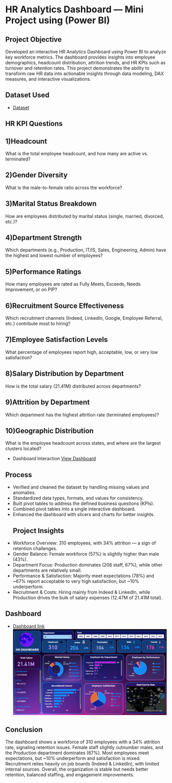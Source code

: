 # HR Analytics Dashboard — Mini Project using (Power BI)
## Project Objective
Developed an interactive HR Analytics Dashboard using Power BI to analyze key workforce metrics.
The dashboard provides insights into employee demographics, headcount distribution, attrition trends, and HR KPIs such as turnover and retention rates.
This project demonstrates the ability to transform raw HR data into actionable insights through data modeling, DAX measures, and interactive visualizations.

## Dataset Used
- <a href="https://github.com/SameeraSe/-Data-analysis-dashboard/blob/main/Sameera%20V1.0.xlsx">Dataset</a>
## HR KPI Questions 
## 1)Headcount
What is the total employee headcount, and how many are active vs. terminated?
## 2)Gender Diversity
What is the male-to-female ratio across the workforce?
## 3)Marital Status Breakdown
How are employees distributed by marital status (single, married, divorced, etc.)?
## 4)Department Strength
Which departments (e.g., Production, IT/IS, Sales, Engineering, Admin) have the highest and lowest number of employees?
## 5)Performance Ratings
How many employees are rated as Fully Meets, Exceeds, Needs Improvement, or on PIP?
## 6)Recruitment Source Effectiveness
Which recruitment channels (Indeed, LinkedIn, Google, Employee Referral, etc.) contribute most to hiring?
## 7)Employee Satisfaction Levels
What percentage of employees report high, acceptable, low, or very low satisfaction?
## 8)Salary Distribution by Department
How is the total salary (21.41M) distributed across departments?
## 9)Attrition by Department
Which department has the highest attrition rate (terminated employees)?
## 10)Geographic Distribution
What is the employee headcount across states, and where are the largest clusters located?
- Dashboard Interaction <a href="https://github.com/SameeraSe/-Data-analysis-dashboard/blob/main/Screenshot%202025-08-29%20033848.png">View Dashboard</a>
## Process
- Verified and cleaned the dataset by handling missing values and anomalies.  
- Standardized data types, formats, and values for consistency.  
- Built pivot tables to address the defined business questions (KPIs).  
- Combined pivot tables into a single interactive dashboard.  
- Enhanced the dashboard with slicers and charts for better insights.
   ## Project Insights 
- Workforce Overview: 310 employees, with 34% attrition — a sign of retention challenges.
- Gender Balance: Female workforce (57%) is slightly higher than male (43%).
- Department Focus: Production dominates (208 staff, 67%), while other departments are relatively small.
- Performance & Satisfaction: Majority meet expectations (78%) and ~67% report acceptable to very high satisfaction, but ~10% underperform.
- Recruitment & Costs: Hiring mainly from Indeed & LinkedIn, while Production drives the bulk of salary expenses (12.47M of 21.41M total).
  
## Dashboard
- <a href="https://github.com/SameeraSe/-Data-analysis-dashboard/blob/main/HR%20Analysis.pbix"> Dashboard link</a>
![HR Dashboard](https://github.com/SameeraSe/-Data-analysis-dashboard/blob/main/Screenshot%202025-08-29%20033848.png?raw=true)
## Conclusion
The dashboard shows a workforce of 310 employees with a 34% attrition rate, signaling retention issues.
Female staff slightly outnumber males, and the Production department dominates (67%).
Most employees meet expectations, but ~10% underperform and satisfaction is mixed.
Recruitment relies heavily on job boards (Indeed & LinkedIn), with limited internal sources.
Overall, the organization is stable but needs better retention, balanced staffing, and engagement improvements.
